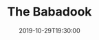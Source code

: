 ---
layout: screening

date: 2019-10-29T19:30:00
location: 03 MS 01 (TBC)

title: The Babadook
year: 2014
runtime: 1h 34m
backdrop: /uploads/babadook-backdrop.jpg
poster: /uploads/babadook-poster.jpg
trailer: https://www.youtube.com/watch?v=k5WQZzDRVtw
overview: A single mother, plagued by the violent death of her husband, battles with her son's fear of a monster lurking in the house, but soon discovers a sinister presence all around her.
genres:
  - Drama
  - Horror
director: Jennifer Kent
cast:
  - Essie Davis
  - Noah Wiseman
  - Hayley McElhinney
---